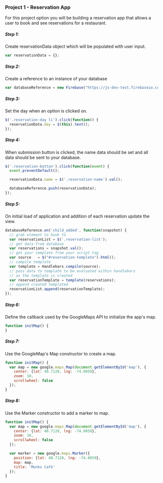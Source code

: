 ### Project 1 - Reservation App

For this project option you will be building a reservation app that allows a user to book and see reservations for a restaurant.

##### Step 1:
Create reservationData object which will be populated with user input.

```js
var reservationData = {};
```

##### Step 2:
Create a reference to an instance of your database

```js
var databaseReference = new Firebase("https://js-dev-test.firebaseio.com/reservations");
```

##### Step 3:
Set the day when an option is clicked on.

```js
$('.reservation-day li').click(function() {
  reservationData.day = $(this).text();
});
```

##### Step 4:
When submission button is clicked, the name data should be set and all data should be sent to your database.

```js
$('.reservation-button').click(function(event) {
  event.preventDefault();

  reservationData.name = $('.reservation-name').val();

  databaseReference.push(reservationData);
});
```

##### Step 5:
On initial load of application and addition of each reservation update the view.

```js
databaseReference.on('child_added', function(snapshot) {
  // grab element to hook to
  var reservationList = $('.reservation-list');
  // get data from database
  var reservations = snapshot.val();
  // get your template from your script tag
  var source   = $("#reservation-template").html();
  // compile template
  var template = Handlebars.compile(source);
  // pass data to template to be evaluated within handlebars
  // as the template is created
  var reservationTemplate = template(reservations);
  // append created templated
  reservationList.append(reservationTemplate);
});
```

##### Step 6:
Define the callback used by the GoogleMaps API to initialize the app's map.

```js
function initMap() {
}
```

##### Step 7:
Use the GoogleMap's Map constructor to create a map.

```js
function initMap() {
  var map = new google.maps.Map(document.getElementById('map'), {
    center: {lat: 40.7128, lng: -74.0059},
    zoom: 10,
    scrollwheel: false
  });
}
```

##### Step 8:
Use the Marker constructor to add a marker to map.

```js
function initMap() {
  var map = new google.maps.Map(document.getElementById('map'), {
    center: {lat: 40.7128, lng: -74.0059},
    zoom: 10,
    scrollwheel: false
  });

  var marker = new google.maps.Marker({
    position: {lat: 40.7128, lng: -74.0059},
    map: map,
    title: 'Monks Café'
  });
}
```